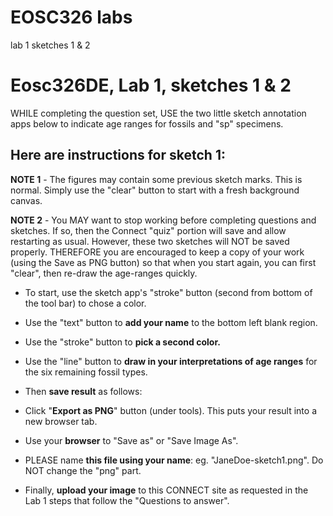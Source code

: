 # EOSC326 labs
lab 1 sketches 1 & 2


# Eosc326DE, Lab 1, sketches 1 & 2
WHILE completing the question set, USE the two little sketch annotation apps below to indicate age ranges for fossils and "sp" specimens.

## Here are instructions for sketch 1:
**NOTE 1** - The figures may contain some previous sketch marks. This is normal. Simply use the "clear" button to start with a fresh background canvas.

**NOTE 2** - You MAY want to stop working before completing questions and sketches. If so, then the Connect "quiz" portion will save and allow restarting as usual. However, these two sketches will NOT be saved properly. THEREFORE you are encouraged to keep a copy of your work (using the Save as PNG button) so that when you start again, you can first "clear", then re-draw the age-ranges quickly.


 * To start, use the sketch app's "stroke" button (second from bottom of the tool bar) to chose a color. 
 * Use the "text" button to **add your name** to the bottom left blank region. 
 * Use the "stroke" button to **pick a second color.** 
 * Use the "line" button to **draw in your interpretations of age ranges** for the six remaining fossil types. 
 * Then **save result** as follows: 

 * Click "**Export as PNG**" button (under tools). This puts your result into a new browser tab. 
 * Use your **browser** to "Save as" or "Save Image As". 
 * PLEASE name **this file using your name**: eg. "JaneDoe-sketch1.png". Do NOT change the "png" part. 

 * Finally, **upload your image** to this CONNECT site as requested in the Lab 1 steps that follow the "Questions to answer". 

